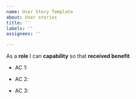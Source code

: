 ```yaml
---
name: User Story Template
about: User stories
title: ''
labels: ''
assignees: ''

---
```


As a **role** I can **capability** so that **received benefit**

- AC 1:

- AC 2:

- AC 3:
